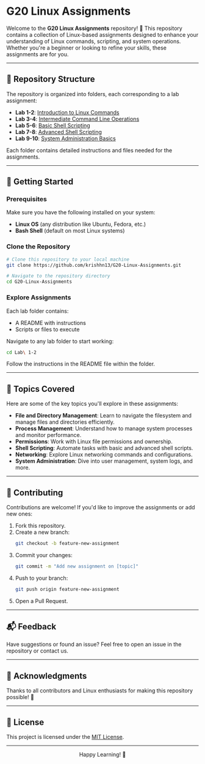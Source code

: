 # G20 Linux Assignments

Welcome to the **G20 Linux Assignments** repository! 🎉 This repository contains a collection of Linux-based assignments designed to enhance your understanding of Linux commands, scripting, and system operations. Whether you're a beginner or looking to refine your skills, these assignments are for you.

---

## 📂 Repository Structure

The repository is organized into folders, each corresponding to a lab assignment:

- **Lab 1-2**: [Introduction to Linux Commands](./Lab%201-2)
- **Lab 3-4**: [Intermediate Command Line Operations](./Lab%203-4)
- **Lab 5-6**: [Basic Shell Scripting](./Lab%205-6)
- **Lab 7-8**: [Advanced Shell Scripting](./Lab%207-8)
- **Lab 9-10**: [System Administration Basics](./Lab%209-10)

Each folder contains detailed instructions and files needed for the assignments.

---

## 🚀 Getting Started

### Prerequisites

Make sure you have the following installed on your system:
- **Linux OS** (any distribution like Ubuntu, Fedora, etc.)
- **Bash Shell** (default on most Linux systems)

### Clone the Repository

```bash
# Clone this repository to your local machine
git clone https://github.com/krishhn13/G20-Linux-Assignments.git

# Navigate to the repository directory
cd G20-Linux-Assignments
```

### Explore Assignments

Each lab folder contains:
- A README with instructions
- Scripts or files to execute

Navigate to any lab folder to start working:
```bash
cd Lab\ 1-2
```
Follow the instructions in the README file within the folder.

---

## 📖 Topics Covered

Here are some of the key topics you'll explore in these assignments:

- **File and Directory Management**: Learn to navigate the filesystem and manage files and directories efficiently.
- **Process Management**: Understand how to manage system processes and monitor performance.
- **Permissions**: Work with Linux file permissions and ownership.
- **Shell Scripting**: Automate tasks with basic and advanced shell scripts.
- **Networking**: Explore Linux networking commands and configurations.
- **System Administration**: Dive into user management, system logs, and more.

---

## 🤝 Contributing

Contributions are welcome! If you'd like to improve the assignments or add new ones:

1. Fork this repository.
2. Create a new branch:
   ```bash
   git checkout -b feature-new-assignment
   ```
3. Commit your changes:
   ```bash
   git commit -m "Add new assignment on [topic]"
   ```
4. Push to your branch:
   ```bash
   git push origin feature-new-assignment
   ```
5. Open a Pull Request.

---

## 📬 Feedback

Have suggestions or found an issue? Feel free to open an issue in the repository or contact us.

---

## 🌟 Acknowledgments

Thanks to all contributors and Linux enthusiasts for making this repository possible! 🙌

---

## 📜 License

This project is licensed under the [MIT License](./LICENSE).

---

<div align ="center">Happy Learning! 🐧</div>
